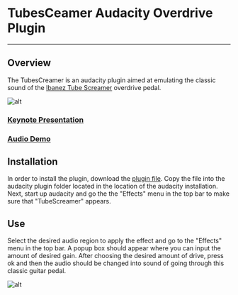 # TubesCeamer Audacity Overdrive Plugin

---

## Overview

The TubesCreamer is an audacity plugin aimed at emulating the classic
sound of the [Ibanez Tube Screamer](http://en.wikipedia.org/wiki/Ibanez_Tube_Screamer) overdrive pedal.

![alt](http://www.keymusic.com/gfx_productcode/81268/2/Ibanez-TS808-Vintage-Tube-Screamer-Reissue.jpg)

### [Keynote Presentation](https://github.com/downloads/kverrier/TubesCreamer/kverrier-p11.pdf)

### [Audio Demo](http://soundcloud.com/k_v/tubescreamer-demo)

## Installation
In order to install the plugin, download the [plugin file](https://github.com/downloads/kverrier/TubesCreamer/tubescreamer.ny). Copy
the file into the audacity plugin folder located in the location of the
audacity installation. Next, start up audacity and go the the "Effects"
menu in the top bar to make sure that "TubeScreamer" appears. 

## Use
Select the desired audio region to apply the effect and go to the
"Effects" menu in the top bar. A popup box should appear where you can
input the amount of desired gain. After choosing the desired amount
of drive, press ok and then the audio should be changed into sound of
going through this classic guitar pedal.

![alt](http://i.imgur.com/JU9L2.png)
